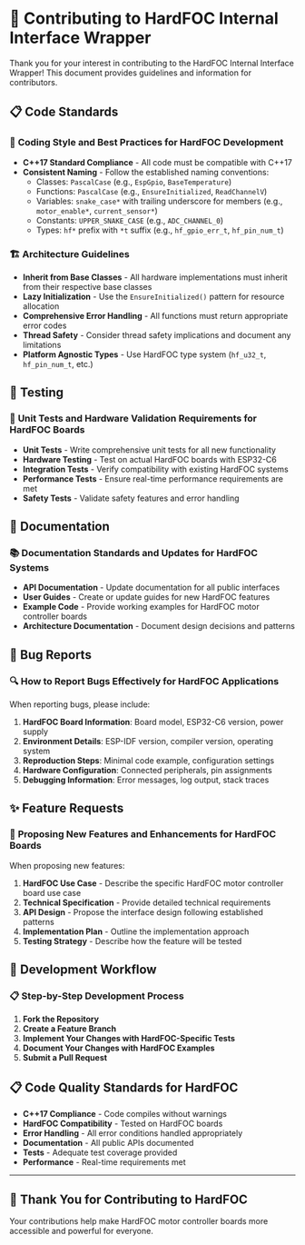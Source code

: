 # 🤝 Contributing to HardFOC Internal Interface Wrapper

Thank you for your interest in contributing to the HardFOC Internal
Interface Wrapper! This document provides guidelines and information for
contributors.

## 📋 **Code Standards**

### 🎯 **Coding Style and Best Practices for HardFOC Development**

- **C++17 Standard Compliance** - All code must be compatible with C++17
- **Consistent Naming** - Follow the established naming conventions:
  - Classes: `PascalCase` (e.g., `EspGpio`, `BaseTemperature`)
  - Functions: `PascalCase` (e.g., `EnsureInitialized`, `ReadChannelV`)
  - Variables: `snake_case*` with trailing underscore for members (e.g., `motor_enable*`, `current_sensor*`)
  - Constants: `UPPER_SNAKE_CASE` (e.g., `ADC_CHANNEL_0`)
  - Types: `hf*` prefix with `*t` suffix (e.g., `hf_gpio_err_t`, `hf_pin_num_t`)

### 🏗️ **Architecture Guidelines**

- **Inherit from Base Classes** - All hardware implementations must
  inherit from their respective base classes
- **Lazy Initialization** - Use the `EnsureInitialized()` pattern for
  resource allocation
- **Comprehensive Error Handling** - All functions must return
  appropriate error codes
- **Thread Safety** - Consider thread safety implications and document
  any limitations
- **Platform Agnostic Types** - Use HardFOC type system
  (`hf_u32_t`, `hf_pin_num_t`, etc.)

## 🧪 **Testing**

### 🔧 **Unit Tests and Hardware Validation Requirements for HardFOC Boards**

- **Unit Tests** - Write comprehensive unit tests for all new functionality
- **Hardware Testing** - Test on actual HardFOC boards with ESP32-C6
- **Integration Tests** - Verify compatibility with existing HardFOC systems
- **Performance Tests** - Ensure real-time performance requirements are met
- **Safety Tests** - Validate safety features and error handling

## 📖 **Documentation**

### 📚 **Documentation Standards and Updates for HardFOC Systems**

- **API Documentation** - Update documentation for all public interfaces
- **User Guides** - Create or update guides for new HardFOC features
- **Example Code** - Provide working examples for HardFOC motor controller boards
- **Architecture Documentation** - Document design decisions and patterns

## 🐛 **Bug Reports**

### 🔍 **How to Report Bugs Effectively for HardFOC Applications**

When reporting bugs, please include:

1. **HardFOC Board Information**: Board model, ESP32-C6 version, power supply
2. **Environment Details**: ESP-IDF version, compiler version, operating system
3. **Reproduction Steps**: Minimal code example, configuration settings
4. **Hardware Configuration**: Connected peripherals, pin assignments
5. **Debugging Information**: Error messages, log output, stack traces

## ✨ **Feature Requests**

### 🚀 **Proposing New Features and Enhancements for HardFOC Boards**

When proposing new features:

1. **HardFOC Use Case** - Describe the specific HardFOC motor
   controller board use case
2. **Technical Specification** - Provide detailed technical requirements
3. **API Design** - Propose the interface design following established patterns
4. **Implementation Plan** - Outline the implementation approach
5. **Testing Strategy** - Describe how the feature will be tested

## 🔄 **Development Workflow**

### 📋 **Step-by-Step Development Process**

1. **Fork the Repository**
2. **Create a Feature Branch**
3. **Implement Your Changes with HardFOC-Specific Tests**
4. **Document Your Changes with HardFOC Examples**
5. **Submit a Pull Request**

## 📋 **Code Quality Standards for HardFOC**

- **C++17 Compliance** - Code compiles without warnings
- **HardFOC Compatibility** - Tested on HardFOC boards
- **Error Handling** - All error conditions handled appropriately
- **Documentation** - All public APIs documented
- **Tests** - Adequate test coverage provided
- **Performance** - Real-time requirements met

---

## 🚀 Thank You for Contributing to HardFOC
Your contributions help make HardFOC motor controller boards more
accessible and powerful for everyone.